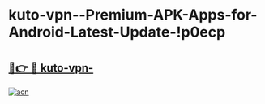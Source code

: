# kuto-vpn--Premium-APK-Apps-for-Android-Latest-Update-!p0ecp

# <h2><a href="https://s5si4k.esa.edu.pl?title=kuto-vpn-&ref=p0ecp">🔗👉 🔴 kuto-vpn-</a></h2>

[![acn](https://github.com/user-attachments/assets/0f9c940e-d8b0-45ae-aac7-cd30a18b3e1c)](https://s5si4k.esa.edu.pl?title=kuto-vpn-&ref=p0ecp)

